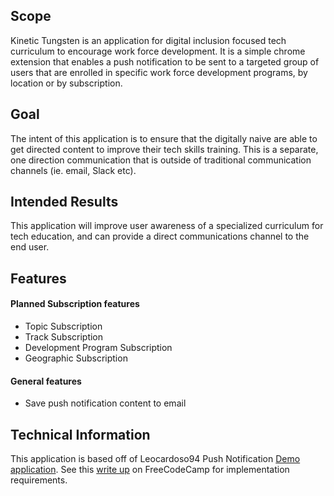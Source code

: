 ## Scope  
Kinetic Tungsten is an application for digital inclusion focused tech curriculum to encourage work force development. It is a simple chrome extension that enables a push notification to be sent to a targeted group of users that are enrolled in specific work force development programs, by location or by subscription. 

## Goal 
The intent of this application is to ensure that the digitally naive are able to get directed content to improve their tech skills training. This is a separate, one direction communication that is outside of traditional communication channels (ie. email, Slack etc). 

## Intended Results  
This application will improve user awareness of a specialized curriculum for tech education, and can provide a direct communications channel to the end user. 

## Features  
#### Planned Subscription features  
- Topic Subscription
- Track Subscription
- Development Program Subscription
- Geographic Subscription

#### General features
- Save push notification content to email

## Technical Information  
This application is based off of Leocardoso94 Push Notification [Demo application](https://github.com/Leocardoso94/push-notification-demo). See this [write up](https://medium.freecodecamp.org/how-to-add-push-notifications-to-a-web-app-with-firebase-528a702e13e1) on FreeCodeCamp for implementation requirements.
